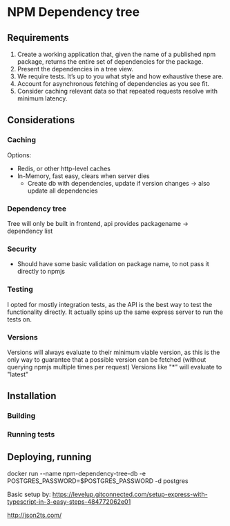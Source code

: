 # NPM Dependency tree

## Requirements
1. Create a working application that, given the name of a published npm package, returns
the entire set of dependencies for the package.
2. Present the dependencies in a tree view.
3. We require tests. It’s up to you what style and how exhaustive these are.
4. Account for asynchronous fetching of dependencies as you see fit.
5. Consider caching relevant data so that repeated requests resolve with minimum latency.

## Considerations
### Caching
Options:
- Redis, or other http-level caches
- In-Memory, fast easy, clears when server dies
    - Create db with dependencies, update if version changes -> also update all dependencies

### Dependency tree
Tree will only be built in frontend, api provides packagename -> dependency list

### Security
- Should have some basic validation on package name, to not pass it directly to npmjs

### Testing
I opted for mostly integration tests, as the API is the best way to test the functionality directly. It actually spins up the same express server to run the tests on.

### Versions
Versions will always evaluate to their minimum viable version, as this is the only way to guarantee that a possible version can be fetched (without querying npmjs multiple times per request)
Versions like "*" will evaluate to "latest"

## Installation
### Building
### Running tests
## Deploying, running

docker run --name npm-dependency-tree-db -e POSTGRES_PASSWORD=$POSTGRES_PASSWORD -d postgres

Basic setup by:
https://levelup.gitconnected.com/setup-express-with-typescript-in-3-easy-steps-484772062e01

http://json2ts.com/